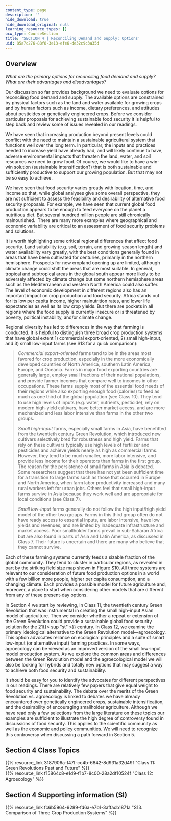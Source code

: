 ```yaml
---
content_type: page
description: ''
hide_download: true
hide_download_original: null
learning_resource_types: []
ocw_type: CourseSection
title: 'SECTION 4 | Reconciling Demand and Supply: Options'
uid: 85a7c276-88f8-3e13-efe6-de32c9c3a35d
---
```


Overview
--------

_What are the primary options for reconciling food demand and supply? What are their advantages and disadvantages?_

Our discussion so far provides background we need to evaluate options for reconciling food demand and supply. The available options are constrained by physical factors such as the land and water available for growing crops and by human factors such as income, dietary preferences, and attitudes about pesticides or genetically engineered crops. Before we consider particular proposals for achieving sustainable food security it is helpful to step back and review some of issues revealed in our readings.

We have seen that increasing production beyond present levels could conflict with the need to maintain a sustainable agricultural system that functions well over the long term. In particular, the inputs and practices needed to increase yield have already had, and will likely continue to have, adverse environmental impacts that threaten the land, water, and soil resources we need to grow food. Of course, we would like to have a win-win solution (sustainable intensification?) that is both sustainable and sufficiently productive to support our growing population. But that may not be so easy to achieve.

We have seen that food security varies greatly with location, time, and income so that, while global analyses give some overall perspective, they are not sufficient to assess the feasibility and desirability of alternative food security proposals. For example, we have seen that current global food production appears to be enough to feed everyone on the planet a nutritious diet. But several hundred million people are still chronically malnourished.  There are many more examples where geographical and economic variability are critical to an assessment of food security problems and solutions.

It is worth highlighting some critical regional differences that affect food security. Land suitability (e.g. soil, terrain, and growing season length) and water availability vary greatly, with the best conditions generally found in areas that have been cultivated for centuries, primarily in the northern hemisphere. Prospects for new cropland opening up are limited, although climate change could shift the areas that are most suitable. In general, tropical and subtropical areas in the global south appear more likely to be adversely affected by climate change but some northern hemisphere areas such as the Mediterranean and western North America could also suffer. The level of economic development in different regions also has an important impact on crop production and food security. Africa stands out for its low per capita income, higher malnutrition rates, and lower life expectancies as well as its low crop yields. But there are pockets in all regions where the food supply is currently insecure or is threatened by poverty, political instability, and/or climate change.

Regional diversity has led to differences in the way that farming is conducted. It is helpful to distinguish three broad crop production systems that have global extent 1) commercial export-oriented, 2) small high-input, and 3) small low-input farms (see S13 for a quick comparison):

> _Commercial export-oriented_ farms tend to be in the areas most favored for crop production, especially in the more economically developed countries of North America, southern Latin America, Europe, and Oceania. Farms in major food exporting countries are generally large, employ small fractions of their national populations, and provide farmer incomes that compare well to incomes in other occupations. These farms supply most of the essential food needs of their regions while also exporting enough food (calories) to feed as much as one third of the global population (see Class 10). They tend to use high levels of inputs (e.g. water, nutrients, pesticide), rely on modern high-yield cultivars, have better market access, and are more mechanized and less labor intensive than farms in the other two groups.
> 
> _Small high-input_ farms, especially small farms in Asia, have benefitted from the twentieth century Green Revolution, which introduced new cultivars selectively bred for robustness and high yield. Farms that rely on these cultivars typically use high levels of fertilizer and pesticides and achieve yields nearly as high as commercial farms. However, they tend to be much smaller, more labor intensive, and provide less income for their operators than farms in the first group. The reason for the persistence of small farms in Asia is debated. Some researchers suggest that there has not yet been sufficient time for a transition to large farms such as those that occurred in Europe and North America, when farm labor productivity increased and many rural workers left for urban jobs. Others feel that small high-input farms survive in Asia because they work well and are appropriate for local conditions (see Class 7).
> 
> _Small low-input_ farms generally do not follow the high input/high yield model of the other two groups. Farms in this third group often do not have ready access to essential inputs, are labor intensive, have low yields and revenues, and are limited by inadequate infrastructure and market access. Poor smallholder farms prevail in sub-Saharan Africa but are also found in parts of Asia and Latin America, as discussed in Class 7. Their future is uncertain and there are many who believe that they cannot survive.

Each of these farming systems currently feeds a sizable fraction of the global community. They tend to cluster in particular regions, as revealed in part by the striking field size map shown in Figure S10. All three systems are relevant to our consideration of future food production options in a world with a few billion more people, higher per capita consumption, and a changing climate. Each provides a possible model for future agriculture and, moreover, a place to start when considering other models that are different from any of these present-day options.

In Section 4 we start by reviewing, in Class 11, the twentieth century Green Revolution that was instrumental in creating the small high-input Asian model of agriculture. Then we consider whether a repeat or extension of the Green Revolution could provide a sustainable global food security solution for the 21{{< sup "st" >}} century. In Class 12, we examine the primary ideological alternative to the Green Revolution model—agroecology. This option advocates reliance on ecological principles and a suite of smart low-input (or alternative input) farming practices. In some ways, agroecology can be viewed as an improved version of the small low-input model production system. As we explore the common areas and differences between the Green Revolution model and the agroecological model we will also be looking for hybrids and totally new options that may suggest a way to achieve both food security and sustainability.

It should be easy for you to identify the advocates for different perspectives in our readings. There are relatively few papers that give equal weight to food security and sustainability. The debate over the merits of the Green Revolution vs. agroecology is linked to debates we have already encountered over genetically engineered crops, sustainable intensification, and the desirability of encouraging smallholder agriculture. Although we have read only a few selections from the large literature on these topics our examples are sufficient to illustrate the high degree of controversy found in discussions of food security. This applies to the scientific community as well as the economic and policy communities. We will need to recognize this controversy when discussing a path forward in Section 5.

Section 4 Class Topics
----------------------

{{% resource_link 3187906a-f47f-cc4b-6842-8d931a32d49f "Class 11: Green Revolutions Past and Future" %}}  
{{% resource_link f15864c8-e1d9-f1b7-8c00-28a2df10524f "Class 12: Agroecology" %}}

Section 4 Supporting information (SI)
-------------------------------------

{{% resource_link fc6b5964-9289-fd6a-e7b1-3affacb1871a "S13. Comparison of Three Crop Production Systems" %}}